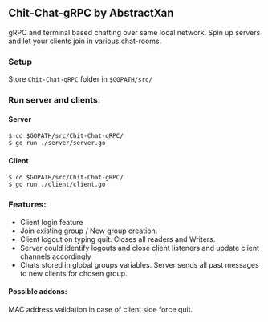 ## Chit-Chat-gRPC by AbstractXan
gRPC and terminal based chatting over same local network.
Spin up servers and let your clients join in various chat-rooms.

### Setup
 Store `Chit-Chat-gRPC` folder in `$GOPATH/src/`

### Run server and clients:

#### Server
```
$ cd $GOPATH/src/Chit-Chat-gRPC/
$ go run ./server/server.go
```

#### Client
```
$ cd $GOPATH/src/Chit-Chat-gRPC/
$ go run ./client/client.go
```
### Features:
- Client login feature
- Join existing group / New group creation.
- Client logout on typing quit. Closes all readers and Writers.
- Server could identify logouts and close client listeners and update client channels accordingly
- Chats stored in global groups variables. Server sends all past messages to new clients for chosen group.

#### Possible addons:
MAC address validation in case of client side force quit.

